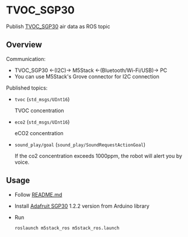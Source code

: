 # TVOC_SGP30

Publish [TVOC_SGP30](https://shop.m5stack.com/products/tvoc-eco2-gas-unit-sgp30) air data as ROS topic

## Overview

Communication:

- TVOC_SGP30 <-(I2C)-> M5Stack <-(Bluetooth/Wi-Fi/USB)-> PC
- You can use M5Stack's Grove connector for I2C connection

Published topics:

- `tvoc` (`std_msgs/UInt16`)

   TVOC concentration

- `eco2` (`std_msgs/UInt16`)

   eCO2 concentration

- `sound_play/goal` (`sound_play/SoundRequestActionGoal`)

   If the co2 concentration exceeds 1000ppm, the robot will alert you by voice.

## Usage

- Follow [README.md](https://github.com/jsk-ros-pkg/jsk_3rdparty/tree/master/m5stack_ros)

- Install [Adafruit SGP30](https://github.com/adafruit/Adafruit_SGP30/blob/1.2.2/Adafruit_SGP30.h) 1.2.2 version from Arduino library

- Run

  ```bash
  roslaunch m5stack_ros m5stack_ros.launch
  ```
